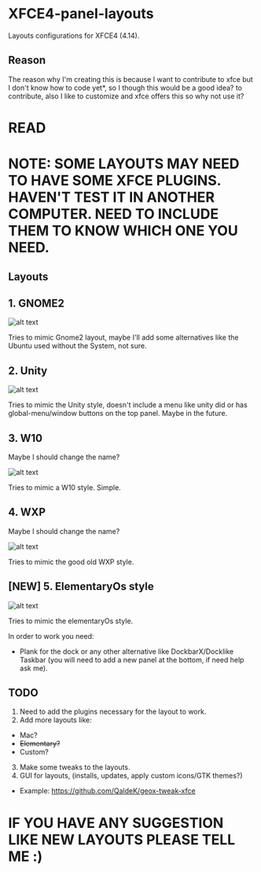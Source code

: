 # XFCE4-panel-layouts
Layouts configurations for XFCE4 (4.14). 

## Reason 
The reason why I'm creating this is because I want to contribute to xfce but I don't know how to code yet*, so I though this would be a good idea? to contribute, also I like to customize and xfce offers this so why not use it?

# READ
# NOTE: SOME LAYOUTS MAY NEED TO HAVE SOME XFCE PLUGINS. HAVEN'T TEST IT IN ANOTHER COMPUTER. NEED TO INCLUDE THEM TO KNOW WHICH ONE YOU NEED.

## Layouts

## 1. GNOME2

![alt text](https://raw.githubusercontent.com/shinixxx/XFCE4-panel-layouts/master/GNOME2/GNOME2-1.png?raw=true)

Tries to mimic Gnome2 layout, maybe I'll add some alternatives like the Ubuntu used without the System, not sure.

## 2. Unity

![alt text](https://raw.githubusercontent.com/shinixxx/XFCE4-panel-layouts/master/Unity/Unity.png?raw=true)

Tries to mimic the Unity style, doesn't include a menu like unity did or has global-menu/window buttons on the top panel. Maybe in the future.

## 3. W10

Maybe I should change the name?

![alt text](https://raw.githubusercontent.com/shinixxx/XFCE4-panel-layouts/master/W10/W10-1.png?raw=true)

Tries to mimic a W10 style. Simple.

## 4. WXP

Maybe I should change the name?

![alt text](https://raw.githubusercontent.com/shinixxx/XFCE4-panel-layouts/master/WXP/WXP-1.png?raw=true)

Tries to mimic the good old WXP style.

## [NEW] 5. ElementaryOs style

![alt text](https://raw.githubusercontent.com/shinixxx/XFCE4-panel-layouts/master/elementary/elementary-1.png?raw=true)

Tries to mimic the elementaryOs style.

In order to work you need:
 - Plank for the dock or any other alternative like DockbarX/Docklike Taskbar (you will need to add a new panel at the bottom, if need help ask me).
 

## TODO

1. Need to add the plugins necessary for the layout to work.
2. Add more layouts like:
  - Mac?
  - ~~Elementary?~~
  - Custom?
3. Make some tweaks to the layouts.
4. GUI for layouts, (installs, updates, apply custom icons/GTK themes?)
  - Example: https://github.com/QaldeK/geox-tweak-xfce

# IF YOU HAVE ANY SUGGESTION LIKE NEW LAYOUTS PLEASE TELL ME :)
